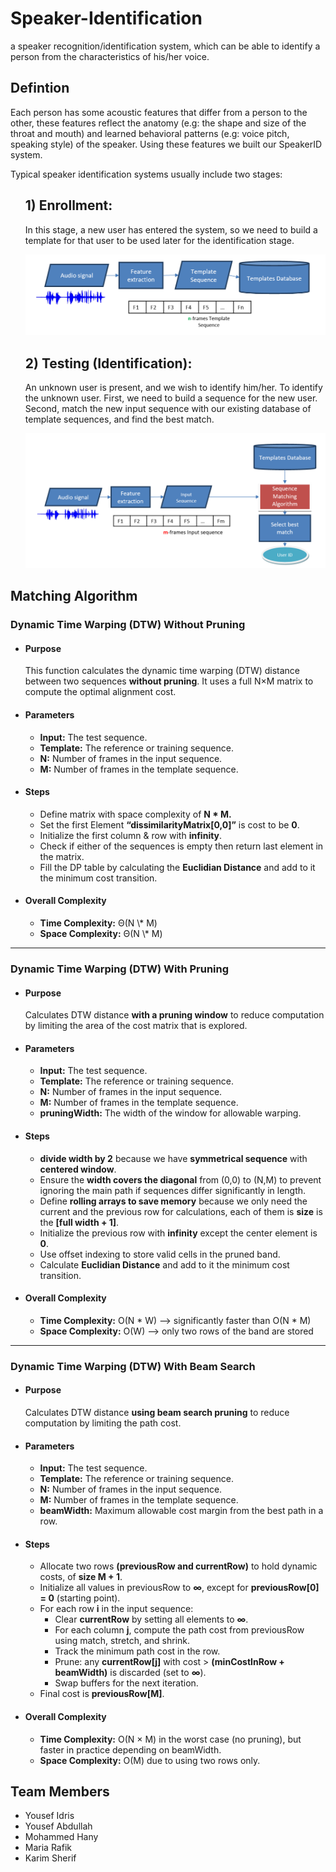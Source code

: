 # Speaker-Identification

a speaker recognition/identification system, which can be able to identify a person from the characteristics of his/her voice.

## Defintion

Each person has some acoustic features that differ from a person to the other, these features reflect the anatomy (e.g: the shape and size of the throat and mouth) and learned behavioral patterns (e.g: voice pitch, speaking style) of the speaker. Using these features we built our SpeakerID system.

Typical speaker identification systems usually include two stages:

<ul style="list-style: none">
    <li>
        <div>
            <h2>1) Enrollment:</h2>
            <p>In this stage, a new user has entered the system, so we need to build a template for that user to be used later for the identification stage.</p>
            <img src="./images/enrollment.png">
        </div>
    </li>
    <li>
        <div>
            <h2>2) Testing (Identification):</h2>
            <p>An unknown user is present, and we wish to identify him/her. To identify the unknown user. First, we need to build a sequence for the new user. Second, match the new input sequence with our existing database of template sequences, and find the best match.</p>
            <img src="./images/identification.png">
        </div>
    </li>
</ul>

## Matching Algorithm

### Dynamic Time Warping (DTW) Without Pruning

<ul>
    <li>
        <div>
            <h4>Purpose</h4>
            <p>This function calculates the dynamic time warping (DTW) distance between two sequences <b>without pruning</b>. It uses a full N×M matrix to compute the optimal alignment cost.</p>
        </div>
    </li>
    <li>
        <div>
            <h4>Parameters</h4>
            <ul>
                <li><b>Input:</b> The test sequence.</li>
                <li><b>Template:</b> The reference or training sequence.</li>
                <li><b>N:</b> Number of frames in the input sequence.</li>
                <li><b>M:</b> Number of frames in the template sequence.</li>
            </ul>
        </div>
    </li>
    <li>
        <div>
            <h4>Steps</h4>
            <ul>
                <li>Define matrix with space complexity of <b>N * M.</b></li>
                <li>Set the first Element <b>“dissimilarityMatrix[0,0]”</b> is cost to be <b>0</b>.</li>
                <li>Initialize the first column & row with <b>infinity</b>.</li>
                <li>Check if either of the sequences is empty then return last element in the matrix.</li>
                <li>Fill the DP table by calculating the <b>Euclidian Distance</b> and add to it the minimum cost transition.</li>
            </ul>
        </div>
    </li>
    <li>
        <div>
            <h4>Overall Complexity</h4>
            <ul>
                <li><b>Time Complexity:</b> Θ(N \* M)</li>
                <li><b>Space Complexity:</b> Θ(N \* M)</li>
            </ul>
        </div>
    </li>
</ul>

<hr>

### Dynamic Time Warping (DTW) With Pruning

<ul>
    <li>
        <div>
            <h4>Purpose</h4>
            <p>Calculates DTW distance <b>with a pruning window</b> to reduce computation by limiting the area of the cost matrix that is explored.</p>
        </div>
    </li>
    <li>
        <div>
            <h4>Parameters</h4>
            <ul>
                <li><b>Input:</b> The test sequence.</li>
                <li><b>Template:</b> The reference or training sequence.</li>
                <li><b>N:</b> Number of frames in the input sequence.</li>
                <li><b>M:</b> Number of frames in the template sequence.</li>
                <li><b>pruningWidth:</b> The width of the window for allowable warping.</li>
            </ul>
        </div>
    </li>
    <li>
        <div>
            <h4>Steps</h4>
            <ul>
                <li><b>divide width by 2</b> because we have <b>symmetrical sequence</b> with <b>centered window</b>.</li>
                <li>Ensure the <b>width covers the diagonal</b> from (0,0) to (N,M) to prevent ignoring the main path if sequences differ significantly in length.</li>
                <li>Define <b>rolling arrays to save memory</b> because we only need the current and the previous row for calculations, each of them is <b>size</b> is the <b>[full width + 1]</b>.</li>
                <li>Initialize the previous row with <b>infinity</b> except the center element is <b>0</b>.</li>
                <li>Use offset indexing to store valid cells in the pruned band.</li>
                <li>Calculate <b>Euclidian Distance</b> and add to it the minimum cost transition.</li>
            </ul>
        </div>
    </li>
    <li>
        <div>
            <h4>Overall Complexity</h4>
            <ul>
                <li><b>Time Complexity:</b> O(N * W) ⟶ significantly faster than O(N * M) </li>
                <li><b>Space Complexity:</b> O(W) ⟶ only two rows of the band are stored</li>
            </ul>
        </div>
    </li>
</ul>

<hr>

### Dynamic Time Warping (DTW) With Beam Search

<ul>
    <li>
        <div>
            <h4>Purpose</h4>
            <p>Calculates DTW distance <b>using beam search pruning</b> to reduce computation by limiting the path cost.</p>
        </div>
    </li>
    <li>
        <div>
            <h4>Parameters</h4>
            <ul>
                <li><b>Input:</b> The test sequence.</li>
                <li><b>Template:</b> The reference or training sequence.</li>
                <li><b>N:</b> Number of frames in the input sequence.</li>
                <li><b>M:</b> Number of frames in the template sequence.</li>
                <li><b>beamWidth:</b> Maximum allowable cost margin from the best path in a row.</li>
            </ul>
        </div>
    </li>
    <li>
        <div>
            <h4>Steps</h4>
            <ul>
                <li>Allocate two rows <b>(previousRow and currentRow)</b> to hold dynamic costs, of <b>size M + 1</b>.</li>
                <li>Initialize all values in previousRow to <b>∞</b>, except for <b>previousRow[0] = 0</b> (starting point).</li>
                <li>
                    For each row <b>i</b> in the input sequence:
                    <uL>
                        <li>Clear <b>currentRow</b> by setting all elements to <b>∞</b>.</li>
                        <li>For each column <b>j</b>, compute the path cost from previousRow using match, stretch, and shrink.</li>
                        <li>Track the minimum path cost in the row.</li>
                        <li>Prune: any <b>currentRow[j]</b> with cost > <b>(minCostInRow + beamWidth)</b> is discarded (set to <b>∞</b>).</li>
                        <li>Swap buffers for the next iteration.</li>
                    </ul>
                </li>
                <li>Final cost is <b>previousRow[M]</b>.</li>
            </ul>
        </div>
    </li>
    <li>
        <div>
            <h4>Overall Complexity</h4>
            <ul>
                <li><b>Time Complexity:</b> O(N × M) in the worst case (no pruning), but faster in practice depending on beamWidth.</li>
                <li><b>Space Complexity:</b> O(M) due to using two rows only.</li>
            </ul>
        </div>
    </li>
</ul>

## Team Members

<ul>
    <li>Yousef Idris</li>
    <li>Yousef Abdullah</li>
    <li>Mohammed Hany</li>
    <li>Maria Rafik</li>
    <li>Karim Sherif</li>
</ul>
